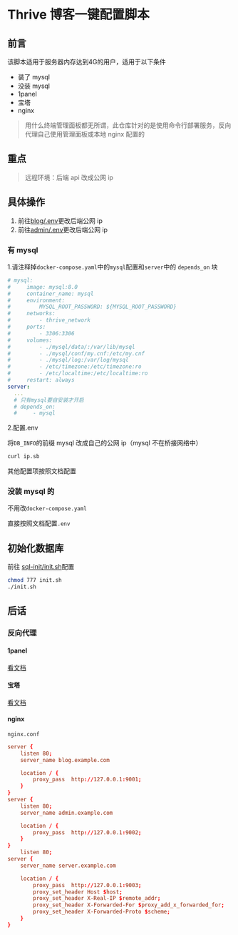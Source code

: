 # Thrive 博客一键配置脚本

## 前言

该脚本适用于服务器内存达到4G的用户，适用于以下条件

- 装了 mysql
- 没装 mysql
- 1panel
- 宝塔
- nginx

> 用什么终端管理面板都无所谓，此仓库针对的是使用命令行部署服务，反向代理自己使用管理面板或本地 nginx 配置的

## 重点

> 远程环境：后端 api 改成公网 ip

## 具体操作

1. 前往[blog/.env](blog/.env)更改后端公网 ip
2. 前往[admin/.env](admin/.env)更改后端公网 ip

### 有 mysql

1.请注释掉`docker-compose.yaml`中的`mysql`配置和`server`中的 `depends_on` 块

```yaml
# mysql:
#     image: mysql:8.0
#     container_name: mysql
#     environment:
#         MYSQL_ROOT_PASSWORD: ${MYSQL_ROOT_PASSWORD}
#     networks:
#         - thrive_network
#     ports:
#         - 3306:3306
#     volumes:
#         - ./mysql/data/:/var/lib/mysql
#         - ./mysql/conf/my.cnf:/etc/my.cnf
#         - ./mysql/log:/var/log/mysql
#         - /etc/timezone:/etc/timezone:ro
#         - /etc/localtime:/etc/localtime:ro
#     restart: always
server:
  ...
  # 只有mysql要自安装才开启
  # depends_on:
  #     - mysql
```

2.配置.env

将`DB_INFO`的前缀 mysql 改成自己的公网 ip（mysql 不在桥接网络中）

```bash
curl ip.sb
```

其他配置项按照文档配置

### 没装 mysql 的

不用改`docker-compose.yaml`

直接按照文档配置`.env`

## 初始化数据库

前往 [sql-init/init.sh](sql-init/init.sh)配置

```bash
chmod 777 init.sh
./init.sh
```

## 后话

### 反向代理

#### 1panel

[看文档](https://bbs.fit2cloud.com/t/topic/1126/7)

#### 宝塔

[看文档](https://www.bt.cn/bbs/thread-136541-1-1.html)

#### nginx

`nginx.conf`

```conf
server {
    listen 80;
    server_name blog.example.com

    location / {
        proxy_pass  http://127.0.0.1:9001;
    }
}
server {
    listen 80;
    server_name admin.example.com

    location / {
        proxy_pass  http://127.0.0.1:9002;
    }
}
    listen 80;
server {
    server_name server.example.com

    location / {
        proxy_pass  http://127.0.0.1:9003;
        proxy_set_header Host $host;
        proxy_set_header X-Real-IP $remote_addr;
        proxy_set_header X-Forwarded-For $proxy_add_x_forwarded_for;
        proxy_set_header X-Forwarded-Proto $scheme;
    }
}
```
